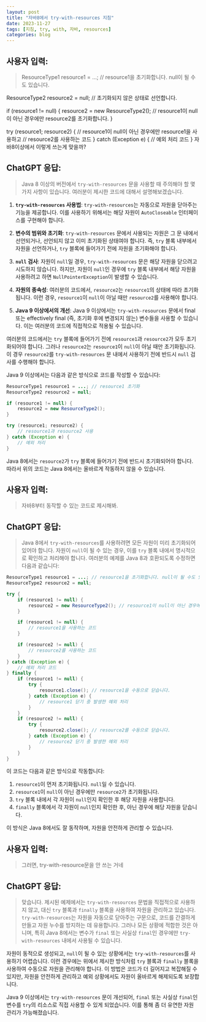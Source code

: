```yaml
---
layout: post
title: "자바8에서 try-with-resources 지침"
date: 2023-11-27
tags: [지침, try, with, 자바, resources]
categories: blog
---
```


## 사용자 입력:
> ResourceType1 resource1 = ...; // resource1을 초기화합니다. null이 될 수도 있습니다.

ResourceType2 resource2 = null; // 초기화되지 않은 상태로 선언합니다.

if (resource1 != null) {
    resource2 = new ResourceType2(); // resource1이 null이 아닌 경우에만 resource2를 초기화합니다.
}

try (resource1; resource2) {
    // resource1이 null이 아닌 경우에만 resource1을 사용하고
    // resource2를 사용하는 코드
} catch (Exception e) {
    // 예외 처리 코드
}
자바8이상에서 이렇게 쓰는게 맞을까?

## ChatGPT 응답:
> Java 8 이상의 버전에서 `try-with-resources` 문을 사용할 때 주의해야 할 몇 가지 사항이 있습니다. 여러분이 제시한 코드에 대해서 설명해보겠습니다.

1. **`try-with-resources` 사용법**: `try-with-resources`는 자동으로 자원을 닫아주는 기능을 제공합니다. 이를 사용하기 위해서는 해당 자원이 `AutoCloseable` 인터페이스를 구현해야 합니다. 

2. **변수의 범위와 초기화**: `try-with-resources` 문에서 사용되는 자원은 그 문 내에서 선언되거나, 선언되지 않고 이미 초기화된 상태여야 합니다. 즉, `try` 블록 내부에서 자원을 선언하거나, `try` 블록에 들어가기 전에 자원을 초기화해야 합니다.

3. **`null` 검사**: 자원이 `null`일 경우, `try-with-resources` 문은 해당 자원을 닫으려고 시도하지 않습니다. 하지만, 자원이 `null`인 경우에 `try` 블록 내부에서 해당 자원을 사용하려고 하면 `NullPointerException`이 발생할 수 있습니다.

4. **자원의 종속성**: 여러분의 코드에서, `resource2`는 `resource1`의 상태에 따라 초기화됩니다. 이런 경우, `resource1`이 `null`이 아닐 때만 `resource2`를 사용해야 합니다. 

5. **Java 9 이상에서의 개선**: Java 9 이상에서는 `try-with-resources` 문에서 final 또는 effectively final (즉, 초기화 후에 변경되지 않는) 변수들을 사용할 수 있습니다. 이는 여러분의 코드에 직접적으로 적용될 수 있습니다.

여러분의 코드에서는 `try` 블록에 들어가기 전에 `resource1`과 `resource2`가 모두 초기화되어야 합니다. 그러나 `resource2`는 `resource1`이 `null`이 아닐 때만 초기화됩니다. 이 경우 `resource2`를 `try-with-resources` 문 내에서 사용하기 전에 반드시 `null` 검사를 수행해야 합니다.

Java 9 이상에서는 다음과 같은 방식으로 코드를 작성할 수 있습니다:

```java
ResourceType1 resource1 = ...; // resource1 초기화
ResourceType2 resource2 = null;

if (resource1 != null) {
    resource2 = new ResourceType2();
}

try (resource1; resource2) {
    // resource1과 resource2 사용
} catch (Exception e) {
    // 예외 처리
}
```

Java 8에서는 `resource2`가 `try` 블록에 들어가기 전에 반드시 초기화되어야 합니다. 따라서 위의 코드는 Java 8에서는 올바르게 작동하지 않을 수 있습니다.

## 사용자 입력:
> 자바8부터 동작할 수 있는 코드로 제시해봐.

## ChatGPT 응답:
> Java 8에서 `try-with-resources`를 사용하려면 모든 자원이 미리 초기화되어 있어야 합니다. 자원이 `null`이 될 수 있는 경우, 이를 `try` 블록 내에서 명시적으로 확인하고 처리해야 합니다. 여러분의 예제를 Java 8과 호환되도록 수정하면 다음과 같습니다:

```java
ResourceType1 resource1 = ...; // resource1을 초기화합니다. null이 될 수도 있습니다.
ResourceType2 resource2 = null;

try {
    if (resource1 != null) {
        resource2 = new ResourceType2(); // resource1이 null이 아닌 경우에만 resource2를 초기화합니다.
    }

    if (resource1 != null) {
        // resource1을 사용하는 코드
    }

    if (resource2 != null) {
        // resource2를 사용하는 코드
    }
} catch (Exception e) {
    // 예외 처리 코드
} finally {
    if (resource1 != null) {
        try {
            resource1.close(); // resource1을 수동으로 닫습니다.
        } catch (Exception e) {
            // resource1 닫기 중 발생한 예외 처리
        }
    }
    if (resource2 != null) {
        try {
            resource2.close(); // resource2를 수동으로 닫습니다.
        } catch (Exception e) {
            // resource2 닫기 중 발생한 예외 처리
        }
    }
}
```

이 코드는 다음과 같은 방식으로 작동합니다:

1. `resource1`이 먼저 초기화됩니다. `null`일 수 있습니다.
2. `resource1`이 `null`이 아닌 경우에만 `resource2`가 초기화됩니다.
3. `try` 블록 내에서 각 자원이 `null`인지 확인한 후 해당 자원을 사용합니다.
4. `finally` 블록에서 각 자원이 `null`인지 확인한 후, 아닌 경우에 해당 자원을 닫습니다.

이 방식은 Java 8에서도 잘 동작하며, 자원을 안전하게 관리할 수 있습니다.

## 사용자 입력:
> 그러면, try-with-resource문을 안 쓰는 거네

## ChatGPT 응답:
> 맞습니다. 제시된 예제에서는 `try-with-resources` 문법을 직접적으로 사용하지 않고, 대신 `try` 블록과 `finally` 블록을 사용하여 자원을 관리하고 있습니다. `try-with-resources`는 자원을 자동으로 닫아주는 구문으로, 코드를 간결하게 만들고 자원 누수를 방지하는 데 유용합니다. 그러나 모든 상황에 적합한 것은 아니며, 특히 Java 8에서는 변수가 `final` 또는 사실상 `final`인 경우에만 `try-with-resources` 내에서 사용될 수 있습니다.

자원이 동적으로 생성되고, `null`이 될 수 있는 상황에서는 `try-with-resources`를 사용하기 어렵습니다. 이런 경우에는 위에서 제시한 방식처럼 `try` 블록과 `finally` 블록을 사용하여 수동으로 자원을 관리해야 합니다. 이 방법은 코드가 더 길어지고 복잡해질 수 있지만, 자원을 안전하게 관리하고 예외 상황에서도 자원이 올바르게 해제되도록 보장합니다.

Java 9 이상에서는 `try-with-resources` 문이 개선되어, `final` 또는 사실상 `final`인 변수를 `try`의 리소스로 직접 사용할 수 있게 되었습니다. 이를 통해 좀 더 유연한 자원 관리가 가능해졌습니다.

